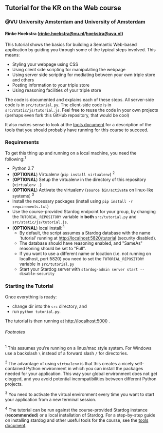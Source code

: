 ## Tutorial for the KR on the Web course
### @VU University Amsterdam and University of Amsterdam
#### Rinke Hoekstra (<rinke.hoekstra@vu.nl>/<hoekstra@uva.nl>)

This tutorial shows the basics for building a Semantic Web-based application by guiding you through some of the typical steps involved. This means:

* Styling your webpage using CSS
* Using client side scripting for manipulating the webpage
* Using server side scripting for mediating between your own triple store and others
* Posting information to your triple store
* Using reasoning facilities of your triple store

The code is documented and explains each of these steps. All server-side code is in `src/tutorial.py`. The client-side code is in `src/static/js/tutorial.js`. Feel free to reuse the code in your own projects (perhaps even fork this GitHub repository, that would be cool)

It also makes sense to look at the [tools document](tools.md) for a description of the tools that you should probably have running for this course to succeed.

### Requirements

To get this thing up and running on a local machine, you need the following:<sup>1</sup>

* Python 2.7
* (**OPTIONAL**) Virtualenv (`pip install virtualenv`) <sup>2</sup>
* (**OPTIONAL**) Setup the virtualenv in the directory of this repository (`virtualenv .`)
* (**OPTIONAL**) Activate the virtualenv (`source bin/activate` on linux-like systems) <sup>3</sup>
* Install the necessary packages (install using `pip install -r requirements.txt`)
* Use the course-provided Stardog endpoint for your group, by changing the `TUTORIAL_REPOSITORY` variable in **both** `src/tutorial.py` and `src/static/js/tutorial.js`.  
* (**OPTIONAL**) local install:<sup>4</sup>
	* By default, the script assumes a Stardog database with the name 'tutorial' running at <http://localhost:5820/tutorial> (security disabled).
	* The database should have reasoning enabled, and "SameAs" reasoning should be set to "Full".
	* If you want to use a different name or location (i.e. not running on localhost, port 5820) you need to set the `TUTORIAL_REPOSITORY` variable in `src/tutorial.py`
	* Start your Stardog server with `stardog-admin server start --disable-security`

### Starting the Tutorial

Once everything is ready:

* change dir into the `src` directory, and
* run `python tutorial.py`.

The tutorial is then running at <http://localhost:5000> .

###### Footnotes

<sup>1</sup> This assumes you're running on a linux/mac style system. For Windows use a backslash `\` instead of a forward slash `/` for directories.

<sup>2</sup> The advantage of using `virtualenv` is that this creates a nicely self-contained Python environment in which you can install the packages needed for your application. This way your global environment does not get clogged, and you avoid potential incompatibilities between different Python projects.

<sup>3</sup> You need to activate the virtual environment every time you want to start your application from a new terminal session.

<sup>4</sup> The tutorial can be run against the course-provided Stardog instance (**recommended**) or a local installation of Stardog. For a step-by-step guide on installing stardog and other useful tools for the course, see the [tools document](tools.md).
